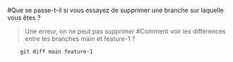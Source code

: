 #Que se passe-t-il si vous essayez de supprimer une branche sur laquelle vous êtes ?
> Une erreur, on ne peut pas supprimer
#Comment voir les différences entre les branches main et feature-1 ?

```
    git diff main feature-1
```

